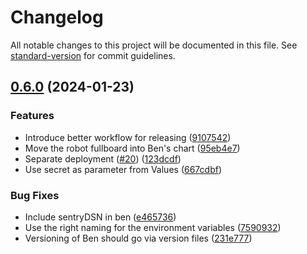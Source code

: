 # Changelog

All notable changes to this project will be documented in this file. See [standard-version](https://github.com/conventional-changelog/standard-version) for commit guidelines.

## [0.6.0](https://github.com/Seven-of-Di/ben/compare/v0.5.0...v0.6.0) (2024-01-23)


### Features

* Introduce better workflow for releasing ([9107542](https://github.com/Seven-of-Di/ben/commit/91075420cdde9aaaddb1c57c50dda86df5b74686))
* Move the robot fullboard into Ben's chart ([95eb4e7](https://github.com/Seven-of-Di/ben/commit/95eb4e7313d8b1aef09acdb367d2df0484c09ec9))
* Separate deployment ([#20](https://github.com/Seven-of-Di/ben/issues/20)) ([123dcdf](https://github.com/Seven-of-Di/ben/commit/123dcdfe127b2bb3e9fdef3f813b8882a7ca87e1))
* Use secret as parameter from Values ([667cdbf](https://github.com/Seven-of-Di/ben/commit/667cdbf8dfaff5d85cc689d0abf9c811cfee9b1a))


### Bug Fixes

* Include sentryDSN in ben ([e465736](https://github.com/Seven-of-Di/ben/commit/e465736a4c717fea08750b0e7b43695f3f8d0c2b))
* Use the right naming for the environment variables ([7590932](https://github.com/Seven-of-Di/ben/commit/75909323d3368a0aff7df031f7aef219e20d298e))
* Versioning of Ben should go via version files ([231e777](https://github.com/Seven-of-Di/ben/commit/231e7773ed8ff52dec0923735942faedacbfe337))

